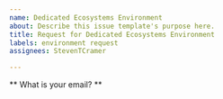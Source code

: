```yaml
---
name: Dedicated Ecosystems Environment
about: Describe this issue template's purpose here.
title: Request for Dedicated Ecosystems Environment
labels: environment request
assignees: StevenTCramer

---
```


** What is your email? **

<email>
